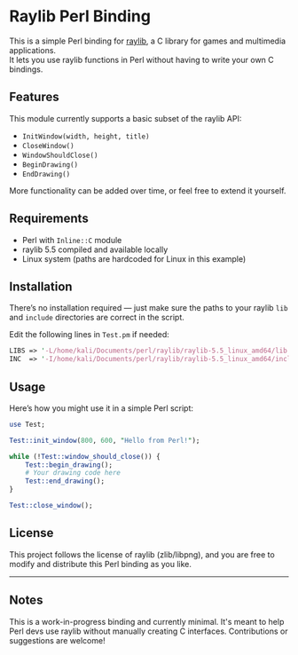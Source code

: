 # Raylib Perl Binding

This is a simple Perl binding for [raylib](https://www.raylib.com/), a C library for games and multimedia applications.  
It lets you use raylib functions in Perl without having to write your own C bindings.

## Features

This module currently supports a basic subset of the raylib API:
- `InitWindow(width, height, title)`
- `CloseWindow()`
- `WindowShouldClose()`
- `BeginDrawing()`
- `EndDrawing()`

More functionality can be added over time, or feel free to extend it yourself.

## Requirements

- Perl with `Inline::C` module
- raylib 5.5 compiled and available locally
- Linux system (paths are hardcoded for Linux in this example)

## Installation

There’s no installation required — just make sure the paths to your raylib `lib` and `include` directories are correct in the script.

Edit the following lines in `Test.pm` if needed:

```perl
LIBS => '-L/home/kali/Documents/perl/raylib/raylib-5.5_linux_amd64/lib -lraylib',
INC  => '-I/home/kali/Documents/perl/raylib/raylib-5.5_linux_amd64/include';
```

## Usage

Here’s how you might use it in a simple Perl script:

```perl
use Test;

Test::init_window(800, 600, "Hello from Perl!");

while (!Test::window_should_close()) {
    Test::begin_drawing();
    # Your drawing code here
    Test::end_drawing();
}

Test::close_window();
```

## License

This project follows the license of raylib (zlib/libpng), and you are free to modify and distribute this Perl binding as you like.

---

## Notes

This is a work-in-progress binding and currently minimal. It's meant to help Perl devs use raylib without manually creating C interfaces. Contributions or suggestions are welcome!

